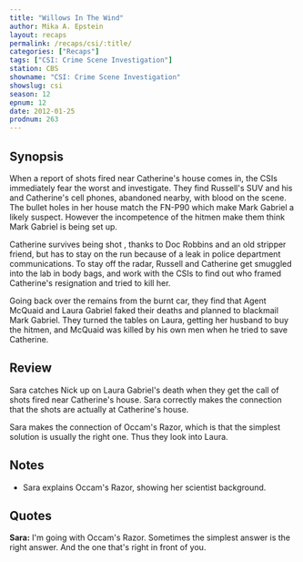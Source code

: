 ```yaml
---
title: "Willows In The Wind"
author: Mika A. Epstein
layout: recaps
permalink: /recaps/csi/:title/
categories: ["Recaps"]
tags: ["CSI: Crime Scene Investigation"]
station: CBS
showname: "CSI: Crime Scene Investigation"
showslug: csi
season: 12
epnum: 12
date: 2012-01-25
prodnum: 263
---
```


## Synopsis

When a report of shots fired near Catherine's house comes in, the CSIs immediately fear the worst and investigate. They find Russell's SUV and his and Catherine's cell phones, abandoned nearby, with blood on the scene. The bullet holes in her house match the FN-P90  which make Mark Gabriel a likely suspect. However the incompetence of the hitmen make them think Mark Gabriel is being set up.

Catherine survives being shot , thanks to Doc Robbins and an old stripper friend, but has to stay on the run because of a leak in police department communications. To stay off the radar, Russell and Catherine get smuggled into the lab in body bags, and work with the CSIs to find out who framed Catherine's resignation and tried to kill her.

Going back over the remains from the burnt car, they find that Agent McQuaid and Laura Gabriel faked their deaths and planned to blackmail Mark Gabriel. They turned the tables on Laura, getting her husband to buy the hitmen, and McQuaid was killed by his own men when he tried to save Catherine.

## Review

Sara catches Nick up on Laura Gabriel's death when they get the call of shots fired near Catherine's house. Sara correctly makes the connection that the shots are actually at Catherine's house.

Sara makes the connection of Occam's Razor, which is that the simplest solution is usually the right one. Thus they look into Laura.

## Notes

* Sara explains Occam's Razor, showing her scientist background.

## Quotes

**Sara:** I'm going with Occam's Razor. Sometimes the simplest answer is the right answer. And the one that's right in front of you.
